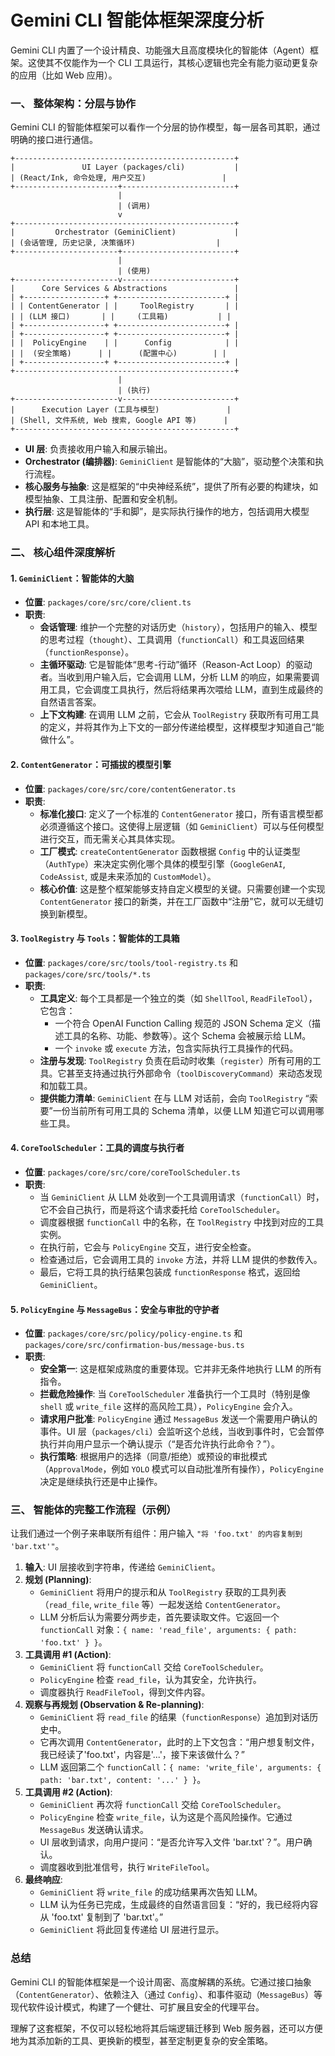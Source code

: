 # Gemini CLI 智能体框架深度分析

Gemini CLI 内置了一个设计精良、功能强大且高度模块化的智能体（Agent）框架。这使其不仅能作为一个 CLI 工具运行，其核心逻辑也完全有能力驱动更复杂的应用（比如 Web 应用）。

### 一、 整体架构：分层与协作

Gemini CLI 的智能体框架可以看作一个分层的协作模型，每一层各司其职，通过明确的接口进行通信。

```
+-------------------------------------------------+
|               UI Layer (packages/cli)           |
| (React/Ink, 命令处理, 用户交互)                 |
+-----------------------+-------------------------+
                        |
                        | (调用)
                        v
+-------------------------------------------------+
|         Orchestrator (GeminiClient)             |
| (会话管理, 历史记录, 决策循环)                  |
+-----------------------+-------------------------+
                        |
                        | (使用)
+-----------------------v-------------------------+
|      Core Services & Abstractions               |
| +------------------+ +------------------------+ |
| | ContentGenerator | |     ToolRegistry       | |
| | (LLM 接口)       | |     (工具箱)           | |
| +------------------+ +------------------------+ |
| +------------------+ +------------------------+ |
| |  PolicyEngine    | |      Config            | |
| |  (安全策略)      | |      (配置中心)        | |
| +------------------+ +------------------------+ |
+-------------------------------------------------+
                        |
                        | (执行)
+-----------------------v-------------------------+
|      Execution Layer (工具与模型)               |
| (Shell, 文件系统, Web 搜索, Google API 等)      |
+-------------------------------------------------+
```

-   **UI 层**: 负责接收用户输入和展示输出。
-   **Orchestrator (编排器)**: `GeminiClient` 是智能体的“大脑”，驱动整个决策和执行流程。
-   **核心服务与抽象**: 这是框架的“中央神经系统”，提供了所有必要的构建块，如模型抽象、工具注册、配置和安全机制。
-   **执行层**: 这是智能体的“手和脚”，是实际执行操作的地方，包括调用大模型 API 和本地工具。

### 二、 核心组件深度解析

#### 1. `GeminiClient`：智能体的大脑

-   **位置**: `packages/core/src/core/client.ts`
-   **职责**:
    -   **会话管理**: 维护一个完整的对话历史（`history`），包括用户的输入、模型的思考过程（`thought`）、工具调用（`functionCall`）和工具返回结果（`functionResponse`）。
    -   **主循环驱动**: 它是智能体“思考-行动”循环（Reason-Act Loop）的驱动者。当收到用户输入后，它会调用 LLM，分析 LLM 的响应，如果需要调用工具，它会调度工具执行，然后将结果再次喂给 LLM，直到生成最终的自然语言答案。
    -   **上下文构建**: 在调用 LLM 之前，它会从 `ToolRegistry` 获取所有可用工具的定义，并将其作为上下文的一部分传递给模型，这样模型才知道自己“能做什么”。

#### 2. `ContentGenerator`：可插拔的模型引擎

-   **位置**: `packages/core/src/core/contentGenerator.ts`
-   **职责**:
    -   **标准化接口**: 定义了一个标准的 `ContentGenerator` 接口，所有语言模型都必须遵循这个接口。这使得上层逻辑（如 `GeminiClient`）可以与任何模型进行交互，而无需关心其具体实现。
    -   **工厂模式**: `createContentGenerator` 函数根据 `Config` 中的认证类型（`AuthType`）来决定实例化哪个具体的模型引擎（`GoogleGenAI`, `CodeAssist`, 或是未来添加的 `CustomModel`）。
    -   **核心价值**: 这是整个框架能够支持自定义模型的关键。只需要创建一个实现 `ContentGenerator` 接口的新类，并在工厂函数中“注册”它，就可以无缝切换到新模型。

#### 3. `ToolRegistry` 与 `Tools`：智能体的工具箱

-   **位置**: `packages/core/src/tools/tool-registry.ts` 和 `packages/core/src/tools/*.ts`
-   **职责**:
    -   **工具定义**: 每个工具都是一个独立的类（如 `ShellTool`, `ReadFileTool`），它包含：
        -   一个符合 OpenAI Function Calling 规范的 JSON Schema 定义（描述工具的名称、功能、参数等）。这个 Schema 会被展示给 LLM。
        -   一个 `invoke` 或 `execute` 方法，包含实际执行工具操作的代码。
    -   **注册与发现**: `ToolRegistry` 负责在启动时收集（`register`）所有可用的工具。它甚至支持通过执行外部命令（`toolDiscoveryCommand`）来动态发现和加载工具。
    -   **提供能力清单**: `GeminiClient` 在与 LLM 对话前，会向 `ToolRegistry` “索要”一份当前所有可用工具的 Schema 清单，以便 LLM 知道它可以调用哪些工具。

#### 4. `CoreToolScheduler`：工具的调度与执行者

-   **位置**: `packages/core/src/core/coreToolScheduler.ts`
-   **职责**:
    -   当 `GeminiClient` 从 LLM 处收到一个工具调用请求（`functionCall`）时，它不会自己执行，而是将这个请求委托给 `CoreToolScheduler`。
    -   调度器根据 `functionCall` 中的名称，在 `ToolRegistry` 中找到对应的工具实例。
    -   在执行前，它会与 `PolicyEngine` 交互，进行安全检查。
    -   检查通过后，它会调用工具的 `invoke` 方法，并将 LLM 提供的参数传入。
    -   最后，它将工具的执行结果包装成 `functionResponse` 格式，返回给 `GeminiClient`。

#### 5. `PolicyEngine` 与 `MessageBus`：安全与审批的守护者

-   **位置**: `packages/core/src/policy/policy-engine.ts` 和 `packages/core/src/confirmation-bus/message-bus.ts`
-   **职责**:
    -   **安全第一**: 这是框架成熟度的重要体现。它并非无条件地执行 LLM 的所有指令。
    -   **拦截危险操作**: 当 `CoreToolScheduler` 准备执行一个工具时（特别是像 `shell` 或 `write_file` 这样的高风险工具），`PolicyEngine` 会介入。
    -   **请求用户批准**: `PolicyEngine` 通过 `MessageBus` 发送一个需要用户确认的事件。UI 层（`packages/cli`）会监听这个总线，当收到事件时，它会暂停执行并向用户显示一个确认提示（“是否允许执行此命令？”）。
    -   **执行策略**: 根据用户的选择（同意/拒绝）或预设的审批模式（`ApprovalMode`，例如 `YOLO` 模式可以自动批准所有操作），`PolicyEngine` 决定是继续执行还是中止操作。

### 三、 智能体的完整工作流程（示例）

让我们通过一个例子来串联所有组件：用户输入 `"将 'foo.txt' 的内容复制到 'bar.txt'"`。

1.  **输入**: UI 层接收到字符串，传递给 `GeminiClient`。
2.  **规划 (Planning)**:
    *   `GeminiClient` 将用户的提示和从 `ToolRegistry` 获取的工具列表（`read_file`, `write_file` 等）一起发送给 `ContentGenerator`。
    *   LLM 分析后认为需要分两步走，首先要读取文件。它返回一个 `functionCall` 对象：`{ name: 'read_file', arguments: { path: 'foo.txt' } }`。
3.  **工具调用 #1 (Action)**:
    *   `GeminiClient` 将 `functionCall` 交给 `CoreToolScheduler`。
    *   `PolicyEngine` 检查 `read_file`，认为其安全，允许执行。
    *   调度器执行 `ReadFileTool`，得到文件内容。
4.  **观察与再规划 (Observation & Re-planning)**:
    *   `GeminiClient` 将 `read_file` 的结果（`functionResponse`）追加到对话历史中。
    *   它再次调用 `ContentGenerator`，此时的上下文包含：“用户想复制文件，我已经读了'foo.txt'，内容是'...'，接下来该做什么？”
    *   LLM 返回第二个 `functionCall`：`{ name: 'write_file', arguments: { path: 'bar.txt', content: '...' } }`。
5.  **工具调用 #2 (Action)**:
    *   `GeminiClient` 再次将 `functionCall` 交给 `CoreToolScheduler`。
    *   `PolicyEngine` 检查 `write_file`，认为这是个高风险操作。它通过 `MessageBus` 发送确认请求。
    *   UI 层收到请求，向用户提问：“是否允许写入文件 'bar.txt'？”。用户确认。
    *   调度器收到批准信号，执行 `WriteFileTool`。
6.  **最终响应**:
    *   `GeminiClient` 将 `write_file` 的成功结果再次告知 LLM。
    *   LLM 认为任务已完成，生成最终的自然语言回复：“好的，我已经将内容从 'foo.txt' 复制到了 'bar.txt'。”
    *   `GeminiClient` 将此回复传递给 UI 层进行显示。

### 总结

Gemini CLI 的智能体框架是一个设计周密、高度解耦的系统。它通过接口抽象（`ContentGenerator`）、依赖注入（通过 `Config`）、和事件驱动（`MessageBus`）等现代软件设计模式，构建了一个健壮、可扩展且安全的代理平台。

理解了这套框架，不仅可以轻松地将其后端逻辑迁移到 Web 服务器，还可以方便地为其添加新的工具、更换新的模型，甚至定制更复杂的安全策略。
